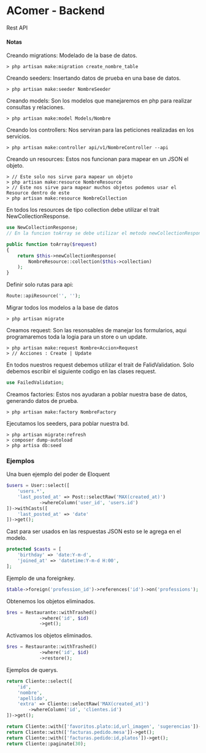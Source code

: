 # AComer - Backend 

Rest API  


#### Notas  

Creando migrations: Modelado de la base de datos. 

```
> php artisan make:migration create_nombre_table 
```

Creando seeders: Insertando datos de prueba en una base de datos. 

```
> php artisan make:seeder NombreSeeder 
```

Creando models: Son los modelos que manejaremos en php para realizar consultas y relaciones. 

```
> php artisan make:model Models/Nombre
```

Creando los controllers: Nos serviran para las peticiones realizadas en los servicios. 

```
> php artisan make:controller api/v1/NombreController --api
```

Creando un resources: Estos nos funcionan para mapear en un JSON el objeto. 
```
> // Este solo nos sirve para mapear un objeto
> php artisan make:resource NombreResource 
> // Este nos sirve para mapear muchos objetos podemos usar el Resource dentro de este 
> php artisan make:resource NombreCollection
```

En todos los resources de tipo collection debe utilizar el trait NewCollectionResponse. 
```php
use NewCollectionResponse; 
// En la funcion toArray se debe utilizar el metodo newCollectionResponse 

public function toArray($request)
{
    return $this->newCollectionResponse(
        NombreResource::collection($this->collection)
    );
}
```

Definir solo rutas para api: 

```php
Route::apiResource('', '');
```

Migrar todos los modelos a la base de datos  
```
> php artisan migrate
```

Creamos request: Son las resonsables de manejar los formularios, aqui programaremos toda la logia para un store o un update. 

```
> php artisan make:request Nombre<Accion>Request
> // Acciones : Create | Update 
```

En todos nuestros request debemos utilizar el trait de FalidValidation. Solo debemos escribir el siguiente codigo en las clases request. 
```php
use FailedValidation; 
```

Creamos factories: Estos nos ayudaran a poblar nuestra base de datos, generando datos de prueba. 
```
> php artisan make:factory NombreFactory 
```

Ejecutamos los seeders, para poblar nuestra bd. 
```
> php artisan migrate:refresh 
> composer dump-autoload
> php artisa db:seed 
``` 

### Ejemplos 

Una buen ejemplo del poder de Eloquent 
```php
$users = User::select([
    'users.*',
    'last_posted_at' => Post::selectRaw('MAX(created_at)')
            ->whereColumn('user_id', 'users.id')
])->withCasts([
    'last_posted_at' => 'date'
])->get();
```

Cast para ser usados en las respuestas JSON esto se le agrega en el modelo. 
```php
protected $casts = [
    'birthday' => 'date:Y-m-d',
    'joined_at' => 'datetime:Y-m-d H:00',
];
```

Ejemplo de una foreignkey. 
```php
$table->foreign('profession_id')->references('id')->on('professions');
```

Obtenemos los objetos eliminados. 
```php
$res = Restaurante::withTrashed()
            ->where('id', $id)
            ->get();
```

Activamos los objetos eliminados. 
```php
$res = Restaurante::withTrashed()
            ->where('id', $id)
            ->restore();
```

Ejemplos de querys. 
```php 
return Cliente::select([
    'id',
    'nombre',
    'apellido',
    'extra' => Cliente::selectRaw('MAX(created_at)')
        ->whereColumn('id', 'clientes.id')
])->get();

return Cliente::with(['favoritos.plato:id,url_imagen', 'sugerencias'])->get();
return Cliente::with(['facturas.pedido.mesa'])->get();
return Cliente::with(['facturas.pedido:id,platos'])->get();
return Cliente::paginate(30);
```
